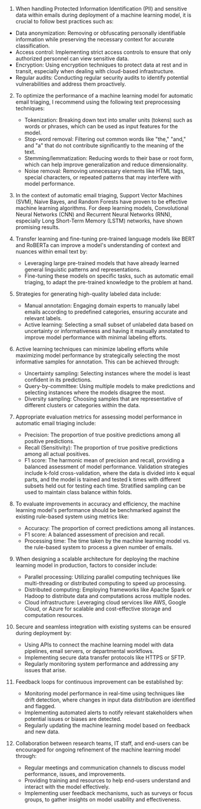  1. When handling Protected Information Identification (PII) and sensitive data within emails during deployment of a machine learning model, it is crucial to follow best practices such as:
   - Data anonymization: Removing or obfuscating personally identifiable information while preserving the necessary context for accurate classification.
   - Access control: Implementing strict access controls to ensure that only authorized personnel can view sensitive data.
   - Encryption: Using encryption techniques to protect data at rest and in transit, especially when dealing with cloud-based infrastructure.
   - Regular audits: Conducting regular security audits to identify potential vulnerabilities and address them proactively.

2. To optimize the performance of a machine learning model for automatic email triaging, I recommend using the following text preprocessing techniques:
   - Tokenization: Breaking down text into smaller units (tokens) such as words or phrases, which can be used as input features for the model.
   - Stop-word removal: Filtering out common words like "the," "and," and "a" that do not contribute significantly to the meaning of the text.
   - Stemming/lemmatization: Reducing words to their base or root form, which can help improve generalization and reduce dimensionality.
   - Noise removal: Removing unnecessary elements like HTML tags, special characters, or repeated patterns that may interfere with model performance.

3. In the context of automatic email triaging, Support Vector Machines (SVM), Naive Bayes, and Random Forests have proven to be effective machine learning algorithms. For deep learning models, Convolutional Neural Networks (CNN) and Recurrent Neural Networks (RNN), especially Long Short-Term Memory (LSTM) networks, have shown promising results.

4. Transfer learning and fine-tuning pre-trained language models like BERT and RoBERTa can improve a model's understanding of context and nuances within email text by:
   - Leveraging large pre-trained models that have already learned general linguistic patterns and representations.
   - Fine-tuning these models on specific tasks, such as automatic email triaging, to adapt the pre-trained knowledge to the problem at hand.

5. Strategies for generating high-quality labeled data include:
   - Manual annotation: Engaging domain experts to manually label emails according to predefined categories, ensuring accurate and relevant labels.
   - Active learning: Selecting a small subset of unlabeled data based on uncertainty or informativeness and having it manually annotated to improve model performance with minimal labeling efforts.

6. Active learning techniques can minimize labeling efforts while maximizing model performance by strategically selecting the most informative samples for annotation. This can be achieved through:
   - Uncertainty sampling: Selecting instances where the model is least confident in its predictions.
   - Query-by-committee: Using multiple models to make predictions and selecting instances where the models disagree the most.
   - Diversity sampling: Choosing samples that are representative of different clusters or categories within the data.

7. Appropriate evaluation metrics for assessing model performance in automatic email triaging include:
   - Precision: The proportion of true positive predictions among all positive predictions.
   - Recall (Sensitivity): The proportion of true positive predictions among all actual positives.
   - F1 score: The harmonic mean of precision and recall, providing a balanced assessment of model performance.
   Validation strategies include k-fold cross-validation, where the data is divided into k equal parts, and the model is trained and tested k times with different subsets held out for testing each time. Stratified sampling can be used to maintain class balance within folds.

8. To evaluate improvements in accuracy and efficiency, the machine learning model's performance should be benchmarked against the existing rule-based system using metrics like:
   - Accuracy: The proportion of correct predictions among all instances.
   - F1 score: A balanced assessment of precision and recall.
   - Processing time: The time taken by the machine learning model vs. the rule-based system to process a given number of emails.

9. When designing a scalable architecture for deploying the machine learning model in production, factors to consider include:
   - Parallel processing: Utilizing parallel computing techniques like multi-threading or distributed computing to speed up processing.
   - Distributed computing: Employing frameworks like Apache Spark or Hadoop to distribute data and computations across multiple nodes.
   - Cloud infrastructure: Leveraging cloud services like AWS, Google Cloud, or Azure for scalable and cost-effective storage and computation resources.

10. Secure and seamless integration with existing systems can be ensured during deployment by:
    - Using APIs to connect the machine learning model with data pipelines, email servers, or departmental workflows.
    - Implementing secure data transfer protocols like HTTPS or SFTP.
    - Regularly monitoring system performance and addressing any issues that arise.

11. Feedback loops for continuous improvement can be established by:
    - Monitoring model performance in real-time using techniques like drift detection, where changes in input data distribution are identified and flagged.
    - Implementing automated alerts to notify relevant stakeholders when potential issues or biases are detected.
    - Regularly updating the machine learning model based on feedback and new data.

12. Collaboration between research teams, IT staff, and end-users can be encouraged for ongoing refinement of the machine learning model through:
    - Regular meetings and communication channels to discuss model performance, issues, and improvements.
    - Providing training and resources to help end-users understand and interact with the model effectively.
    - Implementing user feedback mechanisms, such as surveys or focus groups, to gather insights on model usability and effectiveness.